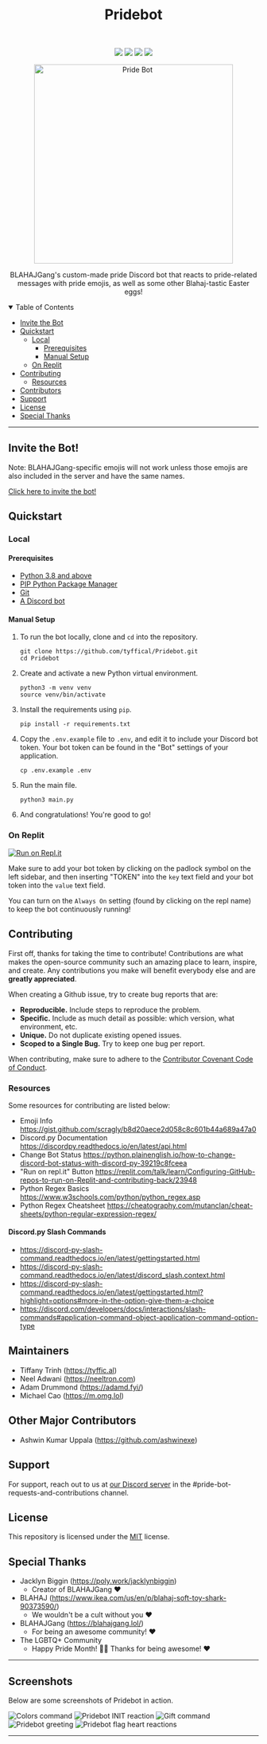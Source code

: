<h1 align="center">Pridebot</h1>
<br>
<p align="center">
  <a href="https://github.com/tyffical/Pridebot/issues"><img src="https://img.shields.io/github/issues/tyffical/Pridebot"></a>
  <a href="https://github.com/tyffical/Pridebot/network/members"><img src="https://img.shields.io/github/forks/tyffical/Pridebot"></a>
  <a href="https://github.com/tyffical/Pridebot/stargazers"><img src="https://img.shields.io/github/stars/tyffical/Pridebot"></a>
  <a href="https://github.com/tyffical/Pridebot/blob/main/LICENSE"><img src="https://img.shields.io/github/license/tyffical/Pridebot"></a>
</p>
<p align="center">
  <a href="https://blahaj.lol/discord"><img alt="Pride Bot" title="Pride Bot" src="./flags/1.png" width="400" align="center"></a>
</p>
<p align="center">
  BLAHAJGang's custom-made pride Discord bot that reacts to pride-related messages with pride emojis, as well as some other Blahaj-tastic Easter eggs!
</p>

<details open="open">
<summary>Table of Contents</summary>

- [Invite the Bot](#invite-the-bot)
- [Quickstart](#quickstart)
  - [Local](#local)
    - [Prerequisites](#prerequisites)
    - [Manual Setup](#manual-setup)
  - [On Replit](#on-replit)
- [Contributing](#contributing)
  - [Resources](#resources)
- [Contributors](#contributors)
- [Support](#support)
- [License](#license)
- [Special Thanks](#special-thanks)

</details>

---

## Invite the Bot!

Note: BLAHAJGang-specific emojis will not work unless those emojis are also included in the server and have the same names.

[Click here to invite the bot!](https://discord.com/api/oauth2/authorize?client_id=849471740052504606&permissions=2148002880&scope=bot)

## Quickstart

### Local

#### Prerequisites

- [Python 3.8 and above](https://www.python.org/downloads/)
- [PIP Python Package Manager](https://pip.pypa.io/en/stable/installation/)
- [Git](https://git-scm.com/downloads)
- [A Discord bot](https://discordpy.readthedocs.io/en/stable/discord.html)

#### Manual Setup

1. To run the bot locally, clone and `cd` into the repository.
   ```
   git clone https://github.com/tyffical/Pridebot.git
   cd Pridebot
   ```
2. Create and activate a new Python virtual environment.
   ```
   python3 -m venv venv
   source venv/bin/activate
   ```
3. Install the requirements using `pip`.
   ```
   pip install -r requirements.txt
   ```
4. Copy the `.env.example` file to `.env`, and edit it to include your Discord bot token. Your bot token can be found in the "Bot" settings of your application.
   ```
   cp .env.example .env
   ```
5. Run the main file.
   ```
   python3 main.py
   ```
6. And congratulations! You're good to go!

### On Replit

[![Run on Repl.it](https://repl.it/badge/github/tyffical/Pridebot)](https://repl.it/github/tyffical/Pridebot)

Make sure to add your bot token by clicking on the padlock symbol on the left sidebar, and then inserting "TOKEN" into the `key` text field and your bot token into the `value` text field.

You can turn on the `Always On` setting (found by clicking on the repl name) to keep the bot continuously running!

## Contributing

First off, thanks for taking the time to contribute! Contributions are what makes the open-source community such an amazing place to learn, inspire, and create. Any contributions you make will benefit everybody else and are **greatly appreciated**.

When creating a Github issue, try to create bug reports that are:

- **Reproducible.** Include steps to reproduce the problem.
- **Specific.** Include as much detail as possible: which version, what environment, etc.
- **Unique.** Do not duplicate existing opened issues.
- **Scoped to a Single Bug.** Try to keep one bug per report.

When contributing, make sure to adhere to the [Contributor Covenant Code of Conduct](CODE_OF_CONDUCT.md).

### Resources

Some resources for contributing are listed below:

- Emoji Info https://gist.github.com/scragly/b8d20aece2d058c8c601b44a689a47a0
- Discord.py Documentation https://discordpy.readthedocs.io/en/latest/api.html
- Change Bot Status https://python.plainenglish.io/how-to-change-discord-bot-status-with-discord-py-39219c8fceea
- "Run on repl.it" Button https://replit.com/talk/learn/Configuring-GitHub-repos-to-run-on-Replit-and-contributing-back/23948
- Python Regex Basics https://www.w3schools.com/python/python_regex.asp
- Python Regex Cheatsheet https://cheatography.com/mutanclan/cheat-sheets/python-regular-expression-regex/

#### Discord.py Slash Commands

- https://discord-py-slash-command.readthedocs.io/en/latest/gettingstarted.html
- https://discord-py-slash-command.readthedocs.io/en/latest/discord_slash.context.html
- https://discord-py-slash-command.readthedocs.io/en/latest/gettingstarted.html?highlight=options#more-in-the-option-give-them-a-choice
- https://discord.com/developers/docs/interactions/slash-commands#application-command-object-application-command-option-type

## Maintainers

- Tiffany Trinh (https://tyffic.al)
- Neel Adwani (https://neeltron.com)
- Adam Drummond (https://adamd.fyi/)
- Michael Cao (https://m.omg.lol)

## Other Major Contributors

- Ashwin Kumar Uppala (https://github.com/ashwinexe)

## Support

For support, reach out to us at [our Discord server](https://blahaj.lol/discord) in the #pride-bot-requests-and-contributions channel.

## License

This repository is licensed under the [MIT](https://choosealicense.com/licenses/mit/) license.

## Special Thanks

- Jacklyn Biggin (https://poly.work/jacklynbiggin)
  - Creator of BLAHAJGang &#x2764;&#xFE0F;
- BLAHAJ (https://www.ikea.com/us/en/p/blahaj-soft-toy-shark-90373590/)
  - We wouldn't be a cult without you &#x2764;&#xFE0F;
- BLAHAJGang (https://blahajgang.lol/)
  - For being an awesome community! &#x2764;&#xFE0F;
- The LGBTQ+ Community
  - Happy Pride Month! &#x1F3F3;&#xFE0F;&#x200D;&#x1F308; Thanks for being awesome! &#x2764;&#xFE0F;

---

## Screenshots

Below are some screenshots of Pridebot in action.

![Colors command](images/screenshots/ss1.jpg)
![Pridebot INIT reaction](images/screenshots/ss2.jpg)
![Gift command](images/screenshots/ss3.jpg)
![Pridebot greeting](images/screenshots/ss4.jpg)
![Pridebot flag heart reactions](images/screenshots/ss5.jpg)

---
